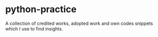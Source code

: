 # python-practice

A collection of credited works, adopted work and own codes snippets which I use to find insights. 

